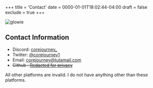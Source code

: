 +++
title = 'Contact'
date = 0000-01-01T18:02:44-04:00
draft = false
exclude = true
+++

![glowie](/pics/glowie.png)
## Contact Information
- Discord: [corejourney_](https://discord.com)
- Twitter: [@corejourney1](https://x.com/corejourney1)
- Email: corejourney@tutamail.com
- ~~Github : [Redacted for privacy]()~~

All other platforms are invalid. I do not have anything other than these platforms.